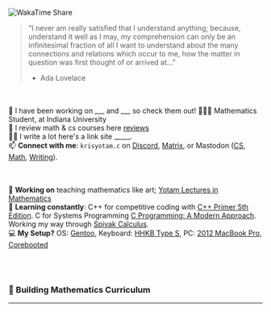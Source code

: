 ![WakaTime Share](https://wakatime.com/share/@bb17bd69-69a9-4caf-9225-53ade672bc8a/20ebbad5-72af-4b47-b2f0-bbad17414382.svg)


> “I never am really satisfied that I understand anything; because, understand it well as I may, my comprehension can only be an infinitesimal fraction 
> of all I want to understand about the many connections and relations which occur to me, how the matter in question was first thought of or arrived at…”
> - Ada Lovelace  

<br><br>
🧠 I have been working on ___ and ___ so check them out! 
🧑🏾‍🎓 Mathematics Student, at Indiana University   
📝 I review math & cs courses here [reviews](#)  
✍🏾 I write a lot here's a link site _____.    
📫 **Connect with me**: ```krisyotam.c``` on [Discord](#), [Matrix](#), or Mastodon ([CS](https://fosstodon.org/@krisyotam), [Math](https://mathstodon.xyz/@krisyotam), [Writing](#)).  

<br><br>
🔭 **Working on** teaching mathematics like art; [Yotam Lectures in Mathematics](#)  
🌱 **Learning constantly**: C++ for competitive coding with [C++ Primer 5th Edition](#). C for Systems Programming [C Programming: A Modern Approach](#). Working my way through [Spivak Calculus](#).   
💻 **My Setup?** OS: [Gentoo](#), Keyboard: [HHKB Type S](#), PC: [2012 MacBook Pro, Corebooted](#)      


<br><br>
### 🧠 Building Mathematics Curriculum 
_____


